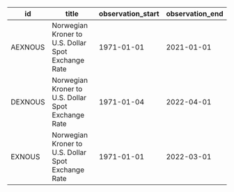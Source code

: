 | id      | title                                              | observation_start   | observation_end   |
|---------|----------------------------------------------------|---------------------|-------------------|
| AEXNOUS | Norwegian Kroner to U.S. Dollar Spot Exchange Rate | 1971-01-01          | 2021-01-01        |
| DEXNOUS | Norwegian Kroner to U.S. Dollar Spot Exchange Rate | 1971-01-04          | 2022-04-01        |
| EXNOUS  | Norwegian Kroner to U.S. Dollar Spot Exchange Rate | 1971-01-01          | 2022-03-01        |